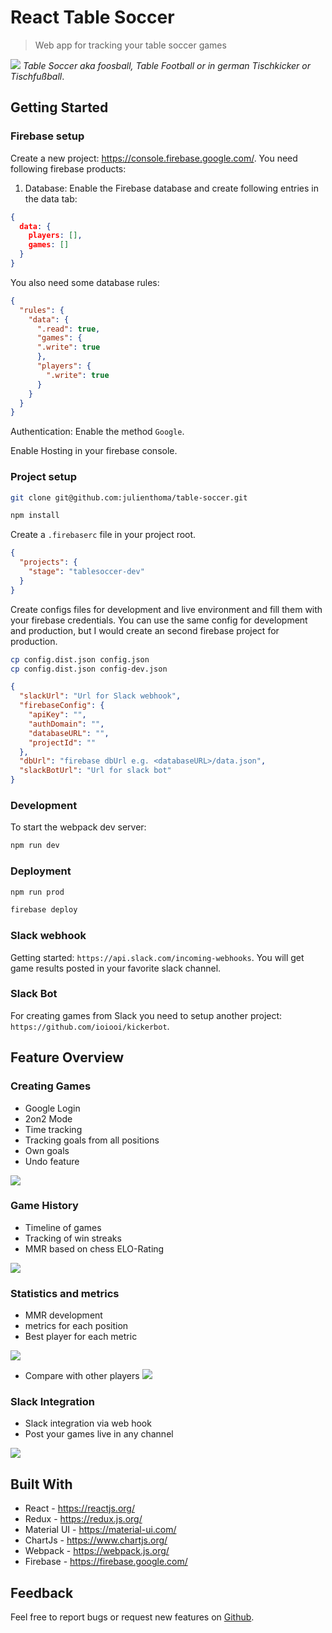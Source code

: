 # React Table Soccer
> Web app for tracking your table soccer games


![](public/icon-192x192.png)
*Table Soccer aka foosball, Table Football or in german Tischkicker or Tischfußball*.

## Getting Started

### Firebase setup
Create a new project: https://console.firebase.google.com/. You need following firebase products:

1. Database: Enable the Firebase database and create following entries in the data tab:

```json
{
  data: {
    players: [],
    games: []
  }
} 
```
You also need some database rules:
```json
{
  "rules": {
    "data": {
      ".read": true,
      "games": {
      ".write": true
      },
      "players": {
        ".write": true
      }
    }
  }
}
```
Authentication: Enable the method `Google`.

Enable Hosting in your firebase console.

### Project setup

```sh
git clone git@github.com:julienthoma/table-soccer.git
```
```sh
npm install
```

Create a `.firebaserc` file in your project root.
```json
{
  "projects": {
    "stage": "tablesoccer-dev"
  }
}
```


Create configs files for development and live environment and fill them with your firebase credentials. You can use the same config for development and production, but I would create an second firebase project for production.

```sh
cp config.dist.json config.json
cp config.dist.json config-dev.json
```
```json
{
  "slackUrl": "Url for Slack webhook",
  "firebaseConfig": {
    "apiKey": "",
    "authDomain": "",
    "databaseURL": "",
    "projectId": ""
  },
  "dbUrl": "firebase dbUrl e.g. <databaseURL>/data.json",
  "slackBotUrl": "Url for slack bot"
}
```

### Development
To start the webpack dev server:
```sh
npm run dev
```

### Deployment
```sh
npm run prod
```

```sh
firebase deploy
```

### Slack webhook
Getting started: `https://api.slack.com/incoming-webhooks`.
You will get game results posted in your favorite slack channel.

### Slack Bot
For creating games from Slack you need to setup another project: `https://github.com/ioiooi/kickerbot`.

## Feature Overview

### Creating Games
- Google Login
- 2on2 Mode
- Time tracking
- Tracking goals from all positions
- Own goals
- Undo feature


![](assets/image1.png)
### Game History
- Timeline of games
- Tracking of win streaks
- MMR based on chess ELO-Rating


![](assets/image2.png)

### Statistics and metrics

- MMR development
- metrics for each position
- Best player for each metric

![](assets/image3.png)

- Compare with other players
![](assets/image5.png)

### Slack Integration

- Slack integration via web hook
- Post your games live in any channel

![](assets/image4.png)

## Built With

- React - <https://reactjs.org/>
- Redux - <https://redux.js.org/>
- Material UI - <https://material-ui.com/>
- ChartJs - <https://www.chartjs.org/>
- Webpack - <https://webpack.js.org/>
- Firebase - <https://firebase.google.com/>

## Feedback

Feel free to report bugs or request new features on [Github](https://github.com/julienthoma/table-soccer/issues).
